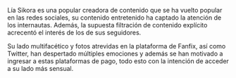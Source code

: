 Lía Sikora es una popular creadora de contenido que se ha vuelto popular en las redes sociales, su contenido entretenido ha captado la atención de los internautas. Además, la supuesta filtración de contenido explícito acrecentó el interés de los de sus seguidores.

Su lado multifacético y fotos atrevidas en la plataforma de Fanfix, así como Twitter, han despertado múltiples emociones y además se han motivado a ingresar a estas plataformas de pago, todo esto con la intención de acceder a su lado más sensual.
